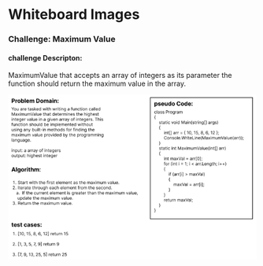 # Whiteboard Images

### Challenge: Maximum Value
#### challenge Descripton:
MaximumValue that accepts an array of integers as its parameter the function should return the maximum value in the array.

![Maximum Value](MaximumValue.PNG)